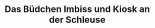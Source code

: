 ---
title: "Das Büdchen Imbiss und Kiosk an der Schleuse"
url: /wustrow/das-buedchen-imbiss-und-kiosk-an-der-schleuse/
shop: Lebensmittel
---